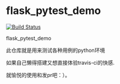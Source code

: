 # flask_pytest_demo

[![Build Status](https://travis-ci.org/piperck/flask_pytest_demo.svg?branch=master)](https://travis-ci.org/piperck/flask_pytest_demo)

flask_pytest_demo

此仓库就是用来测试各种用例的python环境

如果自己懒得搭建又想直接体验travis-ci的快感.

就愉悦的使用和发pr吧：）。

